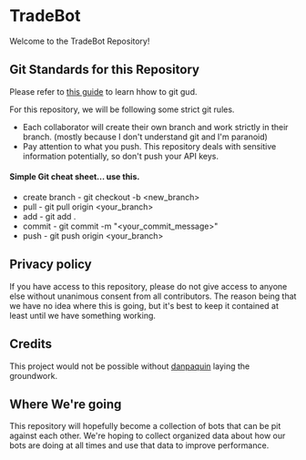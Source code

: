# TradeBot
Welcome to the TradeBot Repository!

## Git Standards for this Repository
Please refer to [this guide](rogerdudler.github.io/git-guide/ "Git - No Deep Shit") to learn hhow to git gud.

For this repository, we will be following some strict git rules.
+ Each collaborator will create their own branch and work strictly in their branch. (mostly because I don't understand git and I'm paranoid)
+ Pay attention to what you push. This repository deals with sensitive information potentially, so don't push your API keys.

#### Simple Git cheat sheet... use this.
+ create branch - git checkout -b <new_branch>
+ pull          - git pull origin <your_branch>
+ add           - git add .
+ commit        - git commit -m "<your_commit_message>"
+ push          - git push origin <your_branch>

## Privacy policy
If you have access to this repository, please do not give access to anyone else without unanimous consent from all contributors.
The reason being that we have no idea where this is going, but it's best to keep it contained at least until we have something working.

## Credits
This project would not be possible without [danpaquin](https://github.com/danpaquin/gdax-python "danpaquin") laying the groundwork.

## Where We're going
This repository will hopefully become a collection of bots that can be pit against each other. We're hoping to collect organized data about how our bots are doing at all times and use that data to improve performance.
